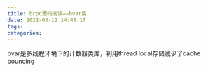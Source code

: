 ```yaml
---
title: brpc源码阅读——bvar篇
date: 2022-03-12 14:45:17
tags:
categories:
---
```


bvar是多线程环境下的计数器类库，利用thread local存储减少了cache bouncing